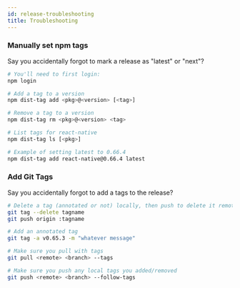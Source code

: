 ```yaml
---
id: release-troubleshooting
title: Troubleshooting
---
```


### Manually set npm tags

Say you accidentally forgot to mark a release as "latest" or "next"?

```bash
# You'll need to first login:
npm login

# Add a tag to a version
npm dist-tag add <pkg>@<version> [<tag>]

# Remove a tag to a version
npm dist-tag rm <pkg>@<version> <tag>

# List tags for react-native
npm dist-tag ls [<pkg>]

# Example of setting latest to 0.66.4
npm dist-tag add react-native@0.66.4 latest
```

### Add Git Tags

Say you accidentally forgot to add a tags to the release?

```bash
# Delete a tag (annotated or not) locally, then push to delete it remotely
git tag --delete tagname
git push origin :tagname

# Add an annotated tag
git tag -a v0.65.3 -m "whatever message"

# Make sure you pull with tags
git pull <remote> <branch> --tags

# Make sure you push any local tags you added/removed
git push <remote> <branch> --follow-tags
```

